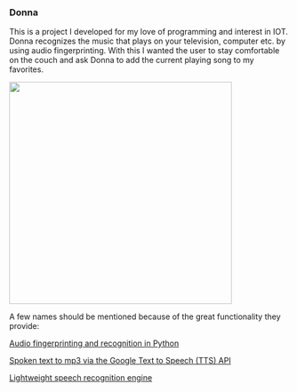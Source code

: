 ### Donna
This is a project I developed for my love of programming and interest in IOT. Donna recognizes the music that plays on your television, computer etc. by using audio fingerprinting. With this I wanted the user to stay comfortable on the couch and ask Donna to add the current playing song to my favorites.

<img src="https://i.imgur.com/jIPrEym.jpg" height=400px;>

A few names should be mentioned because of the great functionality they provide:

[Audio fingerprinting and recognition in Python](https://github.com/worldveil/dejavu)

[Spoken text to mp3 via the Google Text to Speech (TTS) API](https://github.com/pndurette/gTTS)

[Lightweight speech recognition engine](https://github.com/cmusphinx/pocketsphinx)
